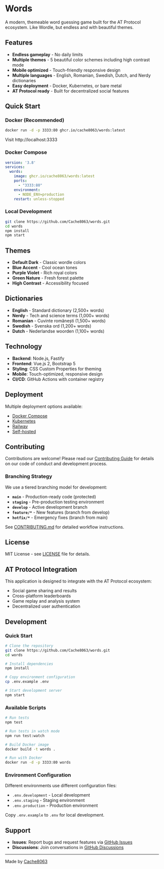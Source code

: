 # Words

A modern, themeable word guessing game built for the AT Protocol ecosystem. Like Wordle, but endless and with beautiful themes.

## Features

- **Endless gameplay** - No daily limits
- **Multiple themes** - 5 beautiful color schemes including high contrast mode
- **Mobile optimized** - Touch-friendly responsive design
- **Multiple languages** - English, Romanian, Swedish, Dutch, and Nerdy dictionaries
- **Easy deployment** - Docker, Kubernetes, or bare metal
- **AT Protocol ready** - Built for decentralized social features

## Quick Start

### Docker (Recommended)

```bash
docker run -d -p 3333:80 ghcr.io/cache8063/words:latest
```

Visit http://localhost:3333

### Docker Compose

```yaml
version: '3.8'
services:
  words:
    image: ghcr.io/cache8063/words:latest
    ports:
      - "3333:80"
    environment:
      - NODE_ENV=production
    restart: unless-stopped
```

### Local Development

```bash
git clone https://github.com/Cache8063/words.git
cd words
npm install
npm start
```

## Themes

- **Default Dark** - Classic wordle colors
- **Blue Accent** - Cool ocean tones
- **Purple Violet** - Rich royal colors
- **Green Nature** - Fresh forest palette
- **High Contrast** - Accessibility focused

## Dictionaries

- **English** - Standard dictionary (2,500+ words)
- **Nerdy** - Tech and science terms (1,000+ words)
- **Romanian** - Cuvinte românești (1,500+ words)
- **Swedish** - Svenska ord (1,200+ words)
- **Dutch** - Nederlandse woorden (1,100+ words)

## Technology

- **Backend**: Node.js, Fastify
- **Frontend**: Vue.js 2, Bootstrap 5
- **Styling**: CSS Custom Properties for theming
- **Mobile**: Touch-optimized, responsive design
- **CI/CD**: GitHub Actions with container registry

## Deployment

Multiple deployment options available:

- [Docker Compose](docs/deploy/docker-compose.md)
- [Kubernetes](docs/deploy/kubernetes.md)
- [Railway](docs/deploy/railway.md)
- [Self-hosted](docs/deploy/self-hosted.md)

## Contributing

Contributions are welcome! Please read our [Contributing Guide](CONTRIBUTING.md) for details on our code of conduct and development process.

### Branching Strategy

We use a tiered branching model for development:

- **`main`** - Production-ready code (protected)
- **`staging`** - Pre-production testing environment
- **`develop`** - Active development branch
- **`feature/*`** - New features (branch from develop)
- **`hotfix/*`** - Emergency fixes (branch from main)

See [CONTRIBUTING.md](CONTRIBUTING.md) for detailed workflow instructions.

## License

MIT License - see [LICENSE](LICENSE) file for details.

## AT Protocol Integration

This application is designed to integrate with the AT Protocol ecosystem:

- Social game sharing and results
- Cross-platform leaderboards
- Game replay and analysis system
- Decentralized user authentication

## Development

### Quick Start

```bash
# Clone the repository
git clone https://github.com/Cache8063/words.git
cd words

# Install dependencies
npm install

# Copy environment configuration
cp .env.example .env

# Start development server
npm start
```

### Available Scripts

```bash
# Run tests
npm test

# Run tests in watch mode
npm run test:watch

# Build Docker image
docker build -t words .

# Run with Docker
docker run -d -p 3333:80 words
```

### Environment Configuration

Different environments use different configuration files:
- `.env.development` - Local development
- `.env.staging` - Staging environment
- `.env.production` - Production environment

Copy `.env.example` to `.env` for local development.

## Support

- **Issues**: Report bugs and request features via [GitHub Issues](https://github.com/Cache8063/words/issues)
- **Discussions**: Join conversations in [GitHub Discussions](https://github.com/Cache8063/words/discussions)

---

Made by [Cache8063](https://github.com/Cache8063)